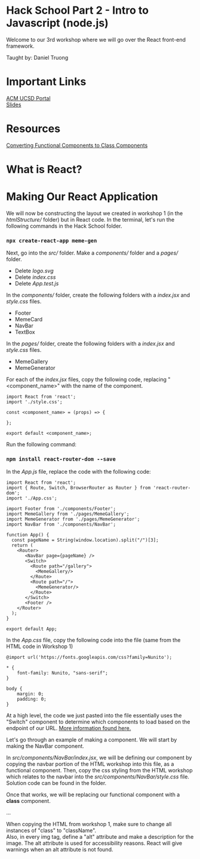 # Hack School Part 2 - Intro to Javascript (node.js)

Welcome to our 3rd workshop where we will go over the React front-end framework.

Taught by: Daniel Truong

# Important Links
[ACM UCSD Portal](https://acmucsd.com/)  
[Slides](http://acmurl.com/hackschoolpt2/)

# Resources
[Converting Functional Components to Class Components](https://reactjs.org/docs/state-and-lifecycle.html)  

# What is React?

# Making Our React Application
We will now be constructing the layout we created in workshop 1 (in the *htmlStructure/* folder) but in React code.
In the terminal, let's run the following commands in the Hack School folder. 
### `npx create-react-app meme-gen` 

Next, go into the *src/* folder. Make a *components/* folder and a *pages/* folder. 
-  Delete *logo.svg*
-  Delete *index.css*
-  Delete *App.test.js*

In the *components/* folder, create the following folders with a *index.jsx* and *style.css* files.
-  Footer
-  MemeCard
-  NavBar
-  TextBox

In the *pages/* folder, create the following folders with a *index.jsx* and *style.css* files.
-  MemeGallery
-  MemeGenerator

For each of the *index.jsx* files, copy the following code, replacing "<component_name>" with the name of the component.

```
import React from 'react';
import './style.css';

const <component_name> = (props) => {

};

export default <component_name>;
```

Run the following command:
### `npm install react-router-dom --save`  

In the *App.js* file, replace the code with the following code:
```
import React from 'react';
import { Route, Switch, BrowserRouter as Router } from 'react-router-dom';
import './App.css';

import Footer from './components/Footer';
import MemeGallery from './pages/MemeGallery';
import MemeGenerator from './pages/MemeGenerator';
import NavBar from './components/NavBar';

function App() {
  const pageName = String(window.location).split("/")[3];
  return (
    <Router>
       <NavBar page={pageName} />
       <Switch>
         <Route path="/gallery">
           <MemeGallery/>
         </Route>
         <Route path="/">
           <MemeGenerator/>
         </Route>
       </Switch>
       <Footer />
    </Router>
  );
}

export default App;
```

In the *App.css* file, copy the following code into the file (same from the HTML code in Workshop 1)
```
@import url('https://fonts.googleapis.com/css?family=Nunito');

* {
    font-family: Nunito, "sans-serif";
}

body {
    margin: 0;
    padding: 0;
}
```

At a high level, the code we just pasted into the file essentially uses the "Switch" component to determine which components to load based on the endpoint of our URL. [More information found here.](https://reacttraining.com/react-router/core/api/Router)  
  
Let's go through an example of making a component. We will start by making the NavBar component. 

In *src/components/NavBar/index.jsx*, we will be defining our component by copying the navbar portion of the HTML workshop into this file, as a functional component. Then, copy the css styling from the HTML workshop which relates to the navbar into the *src/components/NavBar/style.css* file. Solution code can be found in the folder. 

Once that works, we will be replacing our functional component with a **class** component. 

...

When copying the HTML from workshop 1, make sure to change all instances of "class" to "className".  
Also, in every img tag, define a "alt" attribute and make a description for the image. The alt attribute is used for accessibility reasons. React will give warnings when an alt attribute is not found.  